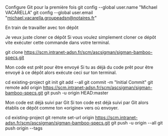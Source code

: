 Configure Git pour la première fois
git config --global user.name "Michael VACARELLA"
git config --global user.email "michael.vacarella.groupeadsn@notaires.fr"


En train de travailler avec ton dépôt

Je veux juste cloner ce dépôt
Si vous voulez simplement cloner ce dépôt vite exécuter cette commande dans votre terminal.

git clone https://scm.intranet-adsn.fr/scm/ascsigman/sigman-bamboo-specs.git


Mon code est prêt pour être envoyé
Si tu as déjà du code prêt pour être envoyé à ce dépôt alors exécute ceci sur ton terminal.

cd existing-project
git init
git add --all
git commit -m "Initial Commit"
git remote add origin https://scm.intranet-adsn.fr/scm/ascsigman/sigman-bamboo-specs.git
git push -u origin HEAD:master



Mon code est déjà suivi par Git
Si ton code est déjà suivi par Git alors établis ce dépôt comme ton «origine» vers où envoyer.

cd existing-project
git remote set-url origin https://scm.intranet-adsn.fr/scm/ascsigman/sigman-bamboo-specs.git
git push -u origin --all
git push origin --tags